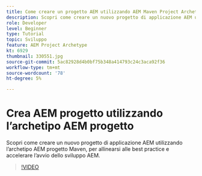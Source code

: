 ```yaml
---
title: Come creare un progetto AEM utilizzando AEM Maven Project Archetype
description: Scopri come creare un nuovo progetto di applicazione AEM utilizzando l’archetipo AEM progetto Maven, per allinearsi alle best practice e accelerare l’avvio dello sviluppo AEM.
role: Developer
level: Beginner
type: Tutorial
topic: Sviluppo
feature: AEM Project Archetype
kt: 6929
thumbnail: 330551.jpg
source-git-commit: 5ac82928d4b0bf75b348a414793c24c3aca92f36
workflow-type: tm+mt
source-wordcount: '78'
ht-degree: 5%

---
```



# Crea AEM progetto utilizzando l’archetipo AEM progetto

Scopri come creare un nuovo progetto di applicazione AEM utilizzando l’archetipo AEM progetto Maven, per allinearsi alle best practice e accelerare l’avvio dello sviluppo AEM.

>[!VIDEO](https://video.tv.adobe.com/v/330551/?quality=12&learn=on)